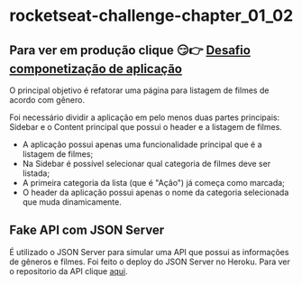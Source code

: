 # rocketseat-challenge-chapter_01_02
## Para ver em produção clique 😏👉 <a href="https://epic-allen-0e21ba.netlify.app/">Desafio componetização de aplicação</a>

O principal objetivo é refatorar uma página para listagem de filmes de acordo com gênero.

Foi necessário dividir a aplicação em pelo menos duas partes principais: Sidebar e o Content principal que possui o header e a listagem de filmes.

- A aplicação possui apenas uma funcionalidade principal que é a listagem de filmes;
- Na Sidebar é possível selecionar qual categoria de filmes deve ser listada;
- A primeira categoria da lista (que é "Ação") já começa como marcada;
- O header da aplicação possui apenas o nome da categoria selecionada que muda dinamicamente.

## Fake API com JSON Server

É utilizado o JSON Server para simular uma API que possui as informações de gêneros e filmes.
Foi feito o deploy do JSON Server no Heroku. 
Para ver o repositorio da API clique <a href="https://github.com/romualdo-ah/rocketseat-chapter_01_02_api">aqui</a>.
